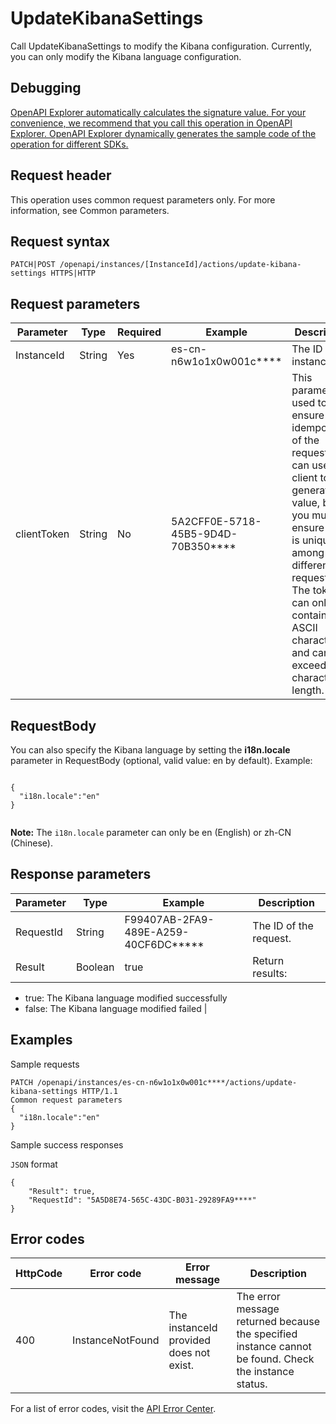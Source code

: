 # UpdateKibanaSettings

Call UpdateKibanaSettings to modify the Kibana configuration. Currently, you can only modify the Kibana language configuration.

## Debugging

[OpenAPI Explorer automatically calculates the signature value. For your convenience, we recommend that you call this operation in OpenAPI Explorer. OpenAPI Explorer dynamically generates the sample code of the operation for different SDKs.](https://api.aliyun.com/#product=elasticsearch&api=UpdateKibanaSettings&type=ROA&version=2017-06-13)

## Request header

This operation uses common request parameters only. For more information, see Common parameters.

## Request syntax

```
PATCH|POST /openapi/instances/[InstanceId]/actions/update-kibana-settings HTTPS|HTTP
```

## Request parameters

|Parameter|Type|Required|Example|Description|
|---------|----|--------|-------|-----------|
|InstanceId|String|Yes|es-cn-n6w1o1x0w001c\*\*\*\*|The ID of the instance. |
|clientToken|String|No|5A2CFF0E-5718-45B5-9D4D-70B350\*\*\*\*|This parameter is used to ensure the idempotence of the request. You can use the client to generate the value, but you must ensure that it is unique among different requests. The token can only contain ASCII characters and cannot exceed 64 characters in length. |

## RequestBody

You can also specify the Kibana language by setting the **i18n.locale** parameter in RequestBody \(optional, valid value: en by default\). Example:

```

{
  "i18n.locale":"en"
}
            
```

**Note:** The `i18n.locale` parameter can only be en \(English\) or zh-CN \(Chinese\).

## Response parameters

|Parameter|Type|Example|Description|
|---------|----|-------|-----------|
|RequestId|String|F99407AB-2FA9-489E-A259-40CF6DC\*\*\*\*\*|The ID of the request. |
|Result|Boolean|true|Return results:

-   true: The Kibana language modified successfully
-   false: The Kibana language modified failed |

## Examples

Sample requests

```
PATCH /openapi/instances/es-cn-n6w1o1x0w001c****/actions/update-kibana-settings HTTP/1.1
Common request parameters
{
  "i18n.locale":"en"
}
```

Sample success responses

`JSON` format

```
{
    "Result": true,
    "RequestId": "5A5D8E74-565C-43DC-B031-29289FA9****"
}
```

## Error codes

|HttpCode|Error code|Error message|Description|
|--------|----------|-------------|-----------|
|400|InstanceNotFound|The instanceId provided does not exist.|The error message returned because the specified instance cannot be found. Check the instance status.|

For a list of error codes, visit the [API Error Center](https://error-center.alibabacloud.com/status/product/elasticsearch).

